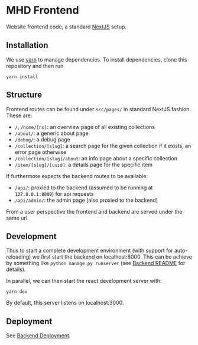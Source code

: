 # MHD Frontend

Website frontend code, a standard [NextJS](https://nextjs.org/) setup. 

## Installation

We use [yarn](https://yarnpkg.com/) to manage dependencies. 
To install dependencies, clone this repository and then run

```
yarn install
```

## Structure

Frontend routes can be found under `src/pages/` in standard NextJS fashion.
These are:

- `/`, `/home/[no]`: an overview page of all existing collections
- `/about/`: a generic about page
- `/debug/`: a debug page
- `/collection/[slug]`: a search page for the given collection if it exists, an error page otherwise
- `/collection/[slug]/about`: an info page about a specific collection
- `/item/[slug]/[uuid]`: a details page for the specific item

If furthermore expects the backend routes to be available:

- `/api/`: proxied to the backend (assumed to be running at `127.0.0.1:8000`) for api requests
- `/api/admin/`: the admin page (also proxied to the backend)

From a user perspective the frontend and backend are served under the same url. 

## Development

Thus to start a complete development environment (with support for auto-reloading) we first start the backend on localhost:8000. 
This can be achieve by something like `python manage.py runserver` (see [Backend README](../README.md#Development) for details). 

In parallel, we can then start the react development server with:

```
yarn dev
```

By default, this server listens on localhost:3000. 

## Deployment

See [Backend Deployment](../README.md#Deployment). 
